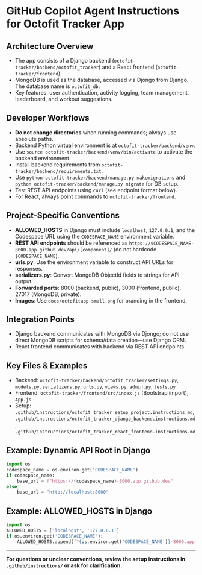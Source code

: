 # GitHub Copilot Agent Instructions for Octofit Tracker App

## Architecture Overview
- The app consists of a Django backend (`octofit-tracker/backend/octofit_tracker`) and a React frontend (`octofit-tracker/frontend`).
- MongoDB is used as the database, accessed via Djongo from Django. The database name is `octofit_db`.
- Key features: user authentication, activity logging, team management, leaderboard, and workout suggestions.

## Developer Workflows
- **Do not change directories** when running commands; always use absolute paths.
- Backend Python virtual environment is at `octofit-tracker/backend/venv`.
- Use `source octofit-tracker/backend/venv/bin/activate` to activate the backend environment.
- Install backend requirements from `octofit-tracker/backend/requirements.txt`.
- Use `python octofit-tracker/backend/manage.py makemigrations` and `python octofit-tracker/backend/manage.py migrate` for DB setup.
- Test REST API endpoints using `curl` (see endpoint format below).
- For React, always point commands to `octofit-tracker/frontend`.

## Project-Specific Conventions
- **ALLOWED_HOSTS** in Django must include `localhost`, `127.0.0.1`, and the Codespace URL using the `CODESPACE_NAME` environment variable.
- **REST API endpoints** should be referenced as `https://$CODESPACE_NAME-8000.app.github.dev/api/[component]/` (do not hardcode `$CODESPACE_NAME`).
- **urls.py**: Use the environment variable to construct API URLs for responses.
- **serializers.py**: Convert MongoDB ObjectId fields to strings for API output.
- **Forwarded ports**: 8000 (backend, public), 3000 (frontend, public), 27017 (MongoDB, private).
- **Images**: Use `docs/octofitapp-small.png` for branding in the frontend.

## Integration Points
- Django backend communicates with MongoDB via Djongo; do not use direct MongoDB scripts for schema/data creation—use Django ORM.
- React frontend communicates with backend via REST API endpoints.

## Key Files & Examples
- Backend: `octofit-tracker/backend/octofit_tracker/settings.py`, `models.py`, `serializers.py`, `urls.py`, `views.py`, `admin.py`, `tests.py`
- Frontend: `octofit-tracker/frontend/src/index.js` (Bootstrap import), `App.js`
- Setup: `.github/instructions/octofit_tracker_setup_project.instructions.md`, `.github/instructions/octofit_tracker_django_backend.instructions.md`, `.github/instructions/octofit_tracker_react_frontend.instructions.md`

## Example: Dynamic API Root in Django
```python
import os
codespace_name = os.environ.get('CODESPACE_NAME')
if codespace_name:
    base_url = f"https://{codespace_name}-8000.app.github.dev"
else:
    base_url = "http://localhost:8000"
```

## Example: ALLOWED_HOSTS in Django
```python
import os
ALLOWED_HOSTS = ['localhost', '127.0.0.1']
if os.environ.get('CODESPACE_NAME'):
    ALLOWED_HOSTS.append(f"{os.environ.get('CODESPACE_NAME')}-8000.app.github.dev")
```

---

**For questions or unclear conventions, review the setup instructions in `.github/instructions/` or ask for clarification.**
